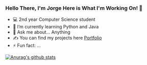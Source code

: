 ### Hello There, I'm Jorge Here is What I'm Working On! 👋



- 💻 2nd year Computer Science student
- 🌱 I’m currently learning Python and Java
- 💬 Ask me about... Anything
- ✍ You can find my projects here [Portfolio](www.jorgegamboa.cf)
- ⚡ Fun fact: ... 

[![Anurag's github stats](https://github-readme-stats.vercel.app/api?username=TheJorgeGamboa)](https://github.com/TheJorgeGamboa/github-readme-stats)
